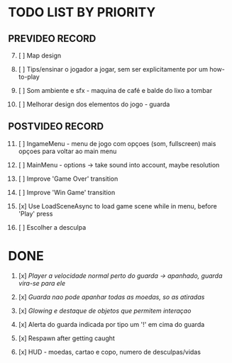 # TODO LIST BY PRIORITY


## PREVIDEO RECORD

7.  [ ] Map design

8.  [ ] Tips/ensinar o jogador a jogar, sem ser explicitamente por um how-to-play

10. [ ] Som ambiente e sfx  - maquina de café e balde do lixo a tombar

13. [ ] Melhorar design dos elementos do jogo - guarda


## POSTVIDEO RECORD

11. [ ] IngameMenu - menu de jogo com opçoes (som, fullscreen) mais opçoes para voltar ao main menu

12. [ ] MainMenu - options -> take sound into account, maybe resolution

5.  [ ] Improve 'Game Over' transition

6.  [ ] Improve 'Win Game' transition

0.  [x] Use LoadSceneAsync to load game scene while in menu, before 'Play' press

14. [ ] Escolher a desculpa


# DONE

1.  [x] *Player a velocidade normal perto do guarda -> apanhado, guarda vira-se para ele*

2.  [x] *Guarda nao pode apanhar todas as moedas, so as atiradas* 

3.  [x] *Glowing e destaque de objetos que permitem interaçao*

7.  [x] Alerta do guarda indicada por tipo um '!' em cima do guarda

4.  [x] Respawn after getting caught

9.  [x] HUD - moedas, cartao e copo, numero de desculpas/vidas
